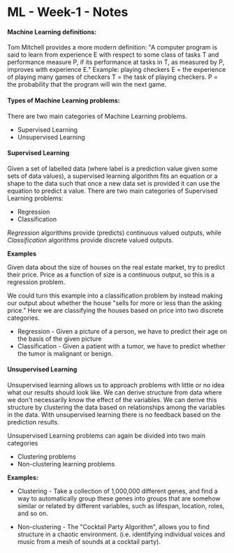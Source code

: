 # ML - Week-1 - Notes
#### Machine Learning definitions:

Tom Mitchell provides a more modern definition: "A computer program is said to learn from experience E with respect to some class of tasks T and performance measure P, if its performance at tasks in T, as measured by P, improves with experience E."
Example: playing checkers
E = the experience of playing many games of checkers
T = the task of playing checkers.
P = the probability that the program will win the next game.


#### Types of Machine Learning problems:

There are two main categories of Machine Learning problems.
* Supervised Learning
* Unsupervised Learning

#### Supervised Learning
 
Given a set of labelled data (where label is a prediction value given some sets of data values), a supervised learning algorithm fits an equation or a shape to the data such that once a new data set is provided it can use the equation to predict a value. There are two main categories of Supervised Learning problems:

* Regression 
* Classification

*Regression* algorithms provide (predicts) continuous valued outputs, while *Classification* algorithms provide discrete valued outputs. 

**Examples**

Given data about the size of houses on the real estate market, try to predict their price. Price as a function of size is a continuous output, so this is a regression problem.

We could turn this example into a classification problem by instead making our output about whether the house "sells for more or less than the asking price." Here we are classifying the houses based on price into two discrete categories.

- Regression - Given a picture of a person, we have to predict their age on the basis of the given picture
- Classification - Given a patient with a tumor, we have to predict whether the tumor is malignant or benign.

#### Unsupervised Learning

Unsupervised learning allows us to approach problems with little or no idea what our results should look like. We can derive structure
from data where we don't necessarily know the effect of the variables. We can derive this structure by clustering the data based on
relationships among the variables in the data. With unsupervised learning there is no feedback based on the prediction results.

Unsupervised Learning problems can again be divided into two main categories

* Clustering problems
* Non-clustering learning problems

**Examples:**

- Clustering - Take a collection of 1,000,000 different genes, and find a way to automatically group these genes into groups that are somehow similar or related by different variables, such as lifespan, location, roles, and so on.

- Non-clustering - The "Cocktail Party Algorithm", allows you to find structure in a chaotic environment. (i.e. identifying individual voices and music from a mesh of sounds at a cocktail party).
